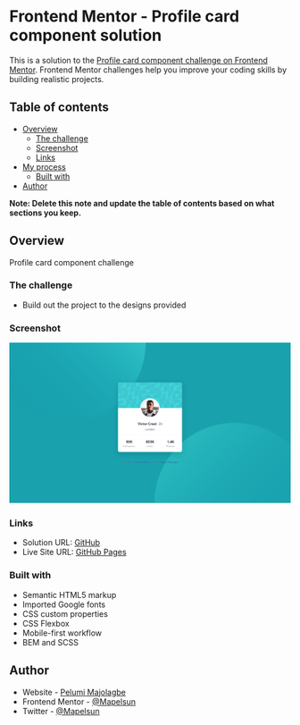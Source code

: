 # Frontend Mentor - Profile card component solution

This is a solution to the [Profile card component challenge on Frontend Mentor](https://www.frontendmentor.io/challenges/profile-card-component-cfArpWshJ). Frontend Mentor challenges help you improve your coding skills by building realistic projects.

## Table of contents

- [Overview](#overview)
  - [The challenge](#the-challenge)
  - [Screenshot](#screenshot)
  - [Links](#links)
- [My process](#my-process)
  - [Built with](#built-with)
- [Author](#author)

**Note: Delete this note and update the table of contents based on what sections you keep.**

## Overview

Profile card component challenge

### The challenge

- Build out the project to the designs provided

### Screenshot

![Solution Screenshot](./design/screenshot.png)

### Links

- Solution URL: [GitHub](https://github.com/Mapelsun/profile-card-component)
- Live Site URL: [GitHub Pages](https://mapelsun.github.io/profile-card-component/)

### Built with

- Semantic HTML5 markup
- Imported Google fonts
- CSS custom properties
- CSS Flexbox
- Mobile-first workflow
- BEM and SCSS

## Author

- Website - [Pelumi Majolagbe](https://pelumi.dev/)
- Frontend Mentor - [@Mapelsun](https://www.frontendmentor.io/profile/Mapelsun)
- Twitter - [@Mapelsun](https://www.twitter.com/Mapelsun)
